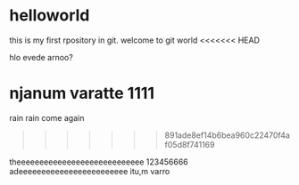 # helloworld
this is my first rpository in git.
welcome to git world
<<<<<<< HEAD

hlo evede arnoo?



njanum varatte 1111
=======
rain rain come again
>>>>>>> 891ade8ef14b6bea960c22470f4af05d8f741169



theeeeeeeeeeeeeeeeeeeeeeeeeeee
123456666
adeeeeeeeeeeeeeeeeeeeeeeee itu,m varro
